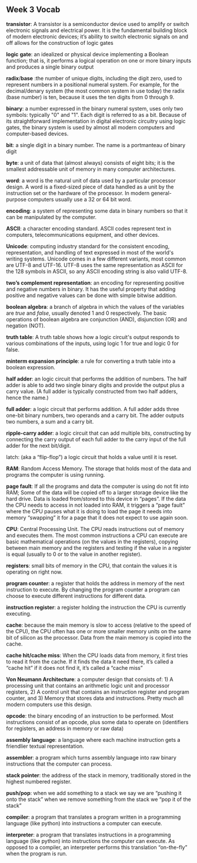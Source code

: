 
## Week 3 Vocab

**transistor**: A transistor is a semiconductor device used to amplify or switch electronic signals and electrical power. It is the fundamental building block of modern electronic devices; it’s ability to switch electronic signals on and off allows for the construction of logic gates

**logic** **gate**: an idealized or physical device implementing a Boolean function; that is, it performs a logical operation on one or more binary inputs and produces a single binary output

**radix**/**base** :the number of unique digits, including the digit zero, used to represent numbers in a positional numeral system. For example, for the decimal/denary system (the most common system in use today) the radix (base number) is ten, because it uses the ten digits from 0 through 9.

**binary**: a number expressed in the binary numeral system, uses only two symbols: typically "0" and "1". Each digit is referred to as a bit. Because of its straightforward implementation in digital electronic circuitry using logic gates, the binary system is used by almost all modern computers and computer-based devices.

**bit**: a single digit in a binary number. The name is a portmanteau of binary digit

**byte**: a unit of data that (almost always) consists of eight bits; it is the smallest addressable unit of memory in many computer architectures.

**word**: a word is the natural unit of data used by a particular processor design. A word is a fixed-sized piece of data handled as a unit by the instruction set or the hardware of the processor. In modern general-purpose computers usually use a 32 or 64 bit word.

**encoding**: a system of representing some data in binary numbers so that it can be manipulated by the computer.

**ASCII**: a character encoding standard. ASCII codes represent text in computers, telecommunications equipment, and other devices.

**Unicode**:  computing industry standard for the consistent encoding, representation, and handling of text expressed in most of the world's writing systems. Unicode comes in a few different variants, most common are UTF-8 and UTF-16. UTF-8 uses the same representation as ASCII for the 128 symbols in ASCII, so any ASCII encoding string is also valid UTF-8.

**two’s complement representation**: an encoding for representing positive and negative numbers in binary. It has the useful property that adding positive and negative values can be done with simple bitwise addition.

**boolean algebra**: a branch of algebra in which the values of the variables are _true_ and _false_, usually denoted 1 and 0 respectively. The basic operations of boolean algebra are conjunction (AND), disjunction (OR) and negation (NOT).

**truth table**: A truth table shows how a logic circuit's output responds to various combinations of the inputs, using logic 1 for true and logic 0 for false.

**minterm expansion principle**: a rule for converting a truth table into a boolean expression.

**half adder**: an logic circuit that performs the addition of numbers. The half adder is able to add two single binary digits and provide the output plus a carry value. (A full adder is typically constructed from two half adders, hence the name.)

**full adder**: a logic circuit that performs addition. A full adder adds three one-bit binary numbers, two operands and a carry bit. The adder outputs two numbers, a sum and a carry bit.

**ripple-carry adder**: a logic circuit that can add multiple bits, constructing by connecting the carry output of each full adder to the carry input of the full adder for the next bit/digit.

latch: (aka a “flip-flop”) a logic circuit that holds a value until it is reset.

**RAM**: Random Access Memory. The storage that holds most of the data and programs the computer is using running.

**page fault**: If all the programs and data the computer is using do not fit into RAM; Some of the data will be copied off to a larger storage device like the hard drive. Data is loaded from/stored to this device in “pages”. If the data the CPU needs to access in not loaded into RAM, it triggers a “page fault”  where the CPU pauses what it is doing to load the page it needs into memory “swapping” it for a page that it does not expect to use again soon.

**CPU**: Central Processing Unit. The CPU reads instructions out of memory and executes them. The most common instructions a CPU can execute are basic mathematical operations (on the values in the registers), copying between main memory and the registers and testing if the value in a register is equal (usually to 0 or to the value in another register).

**registers**: small bits of memory in the CPU, that contain the values it is operating on right now.

**program counter**: a register that holds the address in memory of the next instruction to execute. By changing the program counter a program can choose to execute different instructions for different data.

**instruction register**: a register holding the instruction the CPU is currently executing.

**cache**: because the main memory is slow to access (relative to the speed of the CPU), the CPU often has one or more smaller memory units on the same bit of silicon as the processor. Data from the main memory is copied into the cache.

**cache hit/cache miss**: When the CPU loads data from memory, it first tries to read it from the cache. If it finds the data it need there, it’s called a “cache hit” if it does not find it, it’s called a “cache miss”

**Von Neumann Architecture**: a computer design that consists of: 1) A processing unit that contains an arithmetic logic unit and processor registers, 2) A control unit that contains an instruction register and program counter, and 3) Memory that stores data and instructions. Pretty much all modern computers use this design.

**opcode**: the binary encoding of an instruction to be performed. Most instructions consist of an opcode, plus some data to operate on (identifiers for registers, an address in memory or raw data)

**assembly language**: a language where each machine instruction gets a friendlier textual representation.

**assembler**: a program which turns assembly language into raw binary instructions that the computer can process.

**stack pointer**: the address of the stack in memory, traditionally stored in the highest numbered register.

**push/pop**: when we add something to a stack we say we are “pushing it onto the stack” when we remove something from the stack we “pop it of the stack”

**compiler**: a program that translates a program written in a programming language (like python) into instructions a computer can execute.

**interpreter**: a program that translates instructions in a programming language (like python) into instructions the computer can execute. As opposed to a compiler, an interpreter performs this translation “on-the-fly” when the program is run.

